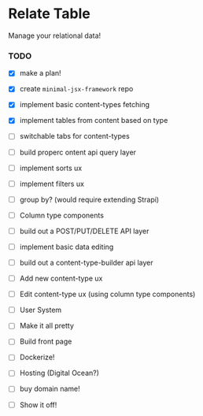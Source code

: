 # Relate Table

Manage your relational data!

### TODO

- [x] make a plan!
- [x] create `minimal-jsx-framework` repo
- [x] implement basic content-types fetching
- [x] implement tables from content based on type
- [ ] switchable tabs for content-types
- [ ] build properc ontent api query layer
- [ ] implement sorts ux
- [ ] implement filters ux
- [ ] group by? (would require extending Strapi)
- [ ] Column type components
- [ ] build out a POST/PUT/DELETE API layer
- [ ] implement basic data editing
- [ ] build out a content-type-builder api layer
- [ ] Add new content-type ux
- [ ] Edit content-type ux (using column type components)
- [ ] User System
- [ ] Make it all pretty
- [ ] Build front page
- [ ] Dockerize!
- [ ] Hosting (Digital Ocean?)
- [ ] buy domain name!
- [ ] Show it off!

